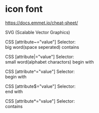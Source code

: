 # icon font
https://docs.emmet.io/cheat-sheet/

SVG (Scalable Vector Graphics) 

CSS [attribute~="value"] Selector:  
big word(space seperated) contains

CSS [attribute|="value"] Selector:  
small word(alphabet charactors) begin with


CSS [attribute^="value"] Selector:  
begin with

CSS [attribute$="value"] Selector:  
end with

CSS [attribute*="value"] Selector:  
contains